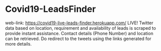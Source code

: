 # Covid19-LeadsFinder
web-link: https://covid19-live-leads-finder.herokuapp.com/
LIVE! Twitter data based on location, requirement and availability of leads is scraped to provide instant assistance. Contact details (Phone Number) and location can be retrieved. Do redirect to the tweets using the links generated for more details.
